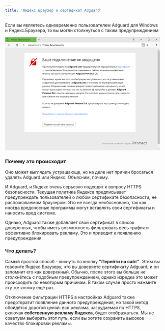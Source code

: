 ```yaml
---
title: 'Яндекс.Браузер и сертификат Adguard'
---
```


Если вы являетесь одновременно пользователем Adguard для Windows и Яндекс.Браузера, то вы могли столкнуться с таким предупреждением:

![](yandex-cert-ru.png)

### Почему это происходит

Оно может выглядеть устрашающе, но на деле нет причин бросаться удалять Adguard или Яндекс. Объясним, почему.

И Adguard, и Яндекс очень серьезно подходят к вопросу HTTPS безопасности. Текущая политика Яндекса предписывает предупреждать пользователей о любом сертификате безопасности, не распознаваемом браузером. Это не всегда необосновано, так как иногда вредоносные программы могут вставлять свои сертификаты и наносить вред системе.

Однако, Adguard также добавляет свой сертификат в список доверенных, чтобы иметь возможность фильтровать весь трафик и эффективно блокировать рекламу. Это и приводит к появлению предупреждения.

### Что делать?

Самый простой способ - кикнуть по кнопку **"Перейти на сайт"**. Этим вы говорите Яндекс.Браузеру, что вы доверяете сертификату Adguard, и он запомнит его как доверенный. Обычно, после этого вы больше не столкнётесь с подобным предупреждением, однако изредка это может происходить по некоторым причинам. В таком случае просто нажмите эту же кнопку ещё раз.

Отключение фильтрации HTTPS в настройках Adguard также предотвратит появление данного предупреждения, но такой метод обойдётся дорогой ценой: вся реклама, загрудаемая по HTTPS, включая **собственную рекламу Яндекса**, будет отображаться. Мы не советуем выбирать этот путь, если вы хотите сохранить высокое качество блокировки рекламы.
